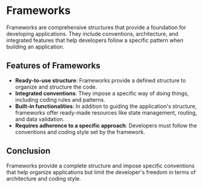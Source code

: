 # Frameworks

Frameworks are comprehensive structures that provide a foundation for developing applications. They include conventions, architecture, and integrated features that help developers follow a specific pattern when building an application.

## Features of Frameworks

- **Ready-to-use structure**: Frameworks provide a defined structure to organize and structure the code.
- **Integrated conventions**: They impose a specific way of doing things, including coding rules and patterns.
- **Built-in functionalities**: In addition to guiding the application's structure, frameworks offer ready-made resources like state management, routing, and data validation.
- **Requires adherence to a specific approach**: Developers must follow the conventions and coding style set by the framework.

## Conclusion

Frameworks provide a complete structure and impose specific conventions that help organize applications but limit the developer's freedom in terms of architecture and coding style.
